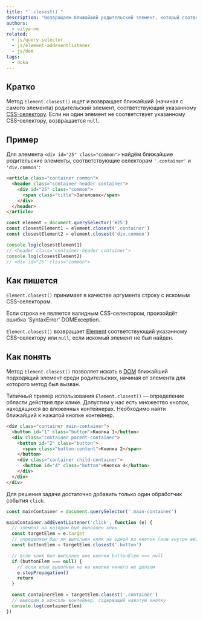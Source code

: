 ```yaml
---
title: "`.closest()`"
description: "Возвращаем ближайший родительский элемент, который соответствует нужному CSS-селектору."
authors:
  - vitya-ne
related:
  - js/query-selector
  - js/element-addeventlistener
  - js/dom
tags:
  - doka
---
```


## Кратко

Метод `Element.closest()` ищет и возвращает ближайший (начиная с самого элемента) родительский элемент, соответствующий указанному [CSS-селектору](/css/combined-selectors/).
Если ни один элемент не соответствует указанному CSS-селектору, возвращается `null`.

## Пример

Для элемента `<div id="25" class="common">` найдём ближайшие родительские элементы, соответствующие селекторам `'.container'` и `'div.common'`:

```html
<article class="container common">
  <header class="container-header container">
    <div id="25" class="common">
      <span class="title">Заголовок</span>
    </div>
  </header>
</article>
```

```javascript
const element = document.querySelector('#25')
const closestElement1 = element.closest('.container')
const closestElement2 = element.closest('div.common')

console.log(closestElement1)
// <header class="container-header container">
console.log(closestElement2)
// <div id="25" class="common">
```

## Как пишется

`Element.closest()` принимает в качестве аргумента строку с искомым CSS-селектором.

Если строка не является валидным CSS-селектором, произойдёт ошибка 'SyntaxError' DOMException.

`Element.closest()` возвращает [Element](/js/element/) соответствующий указанному CSS-селектору или `null`, если искомый элемент не был найден.

## Как понять

Метод `Element.closest()` позволяет искать в [DOM](/js/dom/) ближайший подходящий элемент среди родительских, начиная от элемента для которого метод был вызван.

Типичный пример использования `Element.closest()` — определение области действия при клике. Допустим у нас есть множество кнопок, находящихся во вложенных контейнерах. Необходимо найти ближайший к нажатой кнопке контейнер.

```html
<div class="container main-container">
  <button id="1" class="button">Кнопка 1</button>
  <div class="container parent-container">
    <button id="2" class="button">
      <span class="button-content">Кнопка 2</span>
    </button>
    <div class="container child-container">
      <button id="4" class="button">Кнопка 4</button>
    </div>
  </div>
</div>
```

Для решения задачи достаточно добавить только один обработчик события `click`:

```javascript
const mainContainer = document.querySelector('.main-container')

mainContainer.addEventListener('click', function (e) {
  // элемент на котором был выполнен клик
  const targetElem = e.target
  // определяем был ли выполнен клик на одной из кнопок (или внутри её)
  const buttonElem = targetElem.closest('.button')

  // если клик был выполнен вне кнопки buttonElem === null
  if (buttonElem === null) {
    // если клик выполнен не на кнопке ничего не делаем
    e.stopPropagation()
    return
  }

  const containerElem = targetElem.closest('.container')
  // выводим в консоль контейнер, содержащий нажатую кнопку
  console.log(containerElem)
})
```
